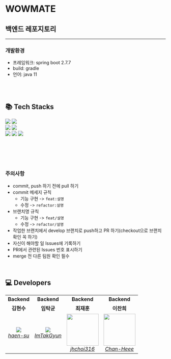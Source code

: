 # WOWMATE
## <b>백엔드</b> 레포지토리

---

### 개발환경
- 프레임워크: spring boot 2.7.7
- build: gradle
- 언어: java 11


<br/><br/>


## 📚 Tech Stacks

<div align="left">
<div>
   <img src="https://img.shields.io/badge/Spring_Boot-F2F4F9?style=flat-square&logo=spring-boot">  
   <img src="https://img.shields.io/badge/Java-007396?style=flat-square&logo=java&logoColor=white">
</div>
<div>
   <img src="https://img.shields.io/badge/MySQL-4479A1?style=flat-square&logo=MySQL&logoColor=white"/>
   <img src="https://img.shields.io/badge/Postman-FF6C37?style=flat-square&logo=Postman&logoColor=white"/>
</div>
<div>
    <img src="https://img.shields.io/badge/AWS-%23FF9900.svg?style=flat-square&logo=amazon-aws&logoColor=white">
    <img src="https://img.shields.io/badge/Swagger-85EA2D?style=flat-square&logo=Swagger&logoColor=white">
    <img src="https://img.shields.io/badge/JWT-000000?style=flat-square&logo=JSON%20web%20tokens&logoColor=white">
</div>
</div>


<br/><br/>
---


### 주의사항
- commit, push 하기 전에 pull 하기
- commit 메세지 규칙
  * 기능 구현 -> `feat:설명`
  * 수정 -> `refactor:설명`
- 브랜치명 규칙
  * 기능 구현 -> `feat/설명`
  * 수정 -> `refactor/설명`
- 작업한 브랜치에서 develop 브랜치로 push하고 PR 하기(checkout으로 브랜치 확인 꼭 하기)
- 자신이 해야할 일 Issues에 기록하기
- PR에서 관련된 Issues 번호 표시하기
- merge 전 다른 팀원 확인 필수


<br/>


## 💻 Developers

<table>
    <tr align="center">
        <td><B>Backend<B></td>
        <td><B>Backend<B></td>
        <td><B>Backend<B></td>
        <td><B>Backend<B></td>
    </tr>
    <tr align="center">
        <td><B>김현수<B></td>
        <td><B>임탁균<B></td>
        <td><B>최재훈<B></td>
        <td><B>이찬희<B></td>
    </tr>
    <tr align="center">
        <td>
            <img src="https://github.com/haen-su.png?size=100">
            <br>
            <a href="https://github.com/haen-su"><I>haen-su</I></a>
        </td>
        <td>
            <img src="https://github.com/ImTakGyun.png?size=100">
            <br>
            <a href="https://github.com/ImTakGyun"><I>ImTakGyun</I></a>
        </td>
        <td>
            <img src="https://github.com/jhchoi316.png" width="100px">
            <br>
            <a href="https://github.com/jhchoi316"><I>jhchoi316</I></a>
        </td>
        <td>
            <img src="https://github.com/Chan-Heee.png" width="100px">
            <br>
            <a href="https://github.com/Chan-Heee"><I>Chan-Heee</I></a>
        </td>
    </tr>
</table>
